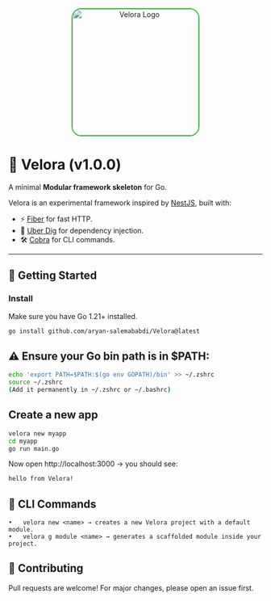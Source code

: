 <p align="center">
  <img 
    src="https://aryansab.storage.iran.liara.space/velora%20logo.png" 
    alt="Velora Logo" 
    width="250" 
    style="border-radius: 20px; border: 2px solid #4CAF50;"/>
</p>

# 🌱 Velora (v1.0.0)
A minimal **Modular framework skeleton** for Go.

Velora is an experimental framework inspired by [NestJS](https://nestjs.com/), built with:
- ⚡️ [Fiber](https://github.com/gofiber/fiber) for fast HTTP.
- 🧩 [Uber Dig](https://github.com/uber-go/dig) for dependency injection.
- 🛠️ [Cobra](https://github.com/spf13/cobra) for CLI commands.

---

## 🚀 Getting Started

### Install
Make sure you have Go 1.21+ installed.

```bash
go install github.com/aryan-salemababdi/Velora@latest
```

## ⚠️ Ensure your Go bin path is in $PATH:

```bash
echo 'export PATH=$PATH:$(go env GOPATH)/bin' >> ~/.zshrc
source ~/.zshrc
(Add it permanently in ~/.zshrc or ~/.bashrc)
```

## Create a new app

```bash
velora new myapp
cd myapp
go run main.go
```

Now open http://localhost:3000 → you should see:

```bash
hello from Velora!
```


## 🧩 CLI Commands

	•	velora new <name> → creates a new Velora project with a default module.
	•	velora g module <name> → generates a scaffolded module inside your project.



## 🤝 Contributing

Pull requests are welcome! For major changes, please open an issue first.

